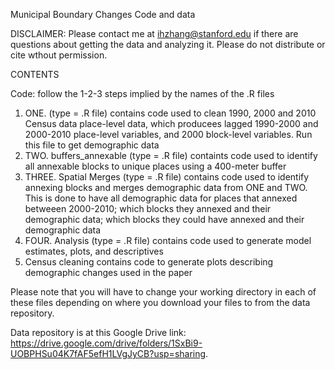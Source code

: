 Municipal Boundary Changes Code and data 

DISCLAIMER: Please contact me at ihzhang@stanford.edu if there are questions about getting the data and analyzing it. Please do not distribute or cite wthout permission. 

CONTENTS

Code: follow the 1-2-3 steps implied by the names of the .R files

1. ONE. (type = .R file) contains code used to clean 1990, 2000 and 2010 Census data
place-level data, which producees lagged 1990-2000 and 2000-2010 place-level variables, and 2000 block-level variables. Run this file to get demographic data
2. TWO. buffers_annexable (type = .R file) containts code used to identify all annexable blocks to unique places 
using a 400-meter buffer
3. THREE. Spatial Merges (type = .R file) contains code used to identify annexing blocks and merges demographic data from ONE and TWO. This is done to have all demographic data for places that annexed betweeen 2000-2010; which blocks they annexed and their demographic data; which blocks they could have annexed and their demographic data 
4. FOUR. Analysis (type = .R file) contains code used to generate model estimates, plots, and descriptives
5. Census cleaning contains code to generate plots describing demographic changes used in the paper 

Please note that you will have to change your working directory in each of these files depending on 
where you download your files to from the data repository. 

Data repository is at this Google Drive link: https://drive.google.com/drive/folders/1SxBi9-UOBPHSu04K7fAF5efH1LVgJyCB?usp=sharing. 
